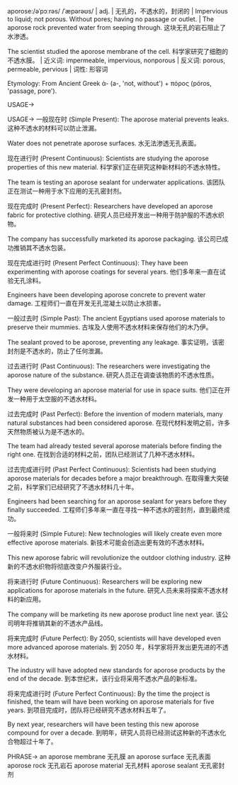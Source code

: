 aporose:/əˈpɔːrəs/ /ˈæpərəʊs/ | adj. | 无孔的，不透水的，封闭的 | Impervious to liquid; not porous.  Without pores; having no passage or outlet.  |  The aporose rock prevented water from seeping through.  这块无孔的岩石阻止了水渗透。

The scientist studied the aporose membrane of the cell. 科学家研究了细胞的不透水膜。 | 近义词: impermeable, impervious, nonporous | 反义词: porous, permeable, pervious | 词性: 形容词

Etymology:  From Ancient Greek ἀ- (a-, 'not, without') + πόρος (póros, 'passage, pore').

USAGE->

USAGE->
一般现在时 (Simple Present):
The aporose material prevents leaks.  这种不透水的材料可以防止泄漏。

Water does not penetrate aporose surfaces. 水无法渗透无孔表面。


现在进行时 (Present Continuous):
Scientists are studying the aporose properties of this new material. 科学家们正在研究这种新材料的不透水特性。

The team is testing an aporose sealant for underwater applications.  该团队正在测试一种用于水下应用的无孔密封剂。


现在完成时 (Present Perfect):
Researchers have developed an aporose fabric for protective clothing. 研究人员已经开发出一种用于防护服的不透水织物。

The company has successfully marketed its aporose packaging.  该公司已成功推销其不透水包装。


现在完成进行时 (Present Perfect Continuous):
They have been experimenting with aporose coatings for several years.  他们多年来一直在试验无孔涂料。

Engineers have been developing aporose concrete to prevent water damage. 工程师们一直在开发无孔混凝土以防止水损害。



一般过去时 (Simple Past):
The ancient Egyptians used aporose materials to preserve their mummies. 古埃及人使用不透水材料来保存他们的木乃伊。

The sealant proved to be aporose, preventing any leakage.  事实证明，该密封剂是不透水的，防止了任何泄漏。


过去进行时 (Past Continuous):
The researchers were investigating the aporose nature of the substance.  研究人员正在调查该物质的不透水性质。

They were developing an aporose material for use in space suits.  他们正在开发一种用于太空服的不透水材料。



过去完成时 (Past Perfect):
Before the invention of modern materials, many natural substances had been considered aporose.  在现代材料发明之前，许多天然物质被认为是不透水的。

The team had already tested several aporose materials before finding the right one.  在找到合适的材料之前，团队已经测试了几种不透水材料。


过去完成进行时 (Past Perfect Continuous):
Scientists had been studying aporose materials for decades before a major breakthrough.  在取得重大突破之前，科学家们已经研究了不透水材料几十年。

Engineers had been searching for an aporose sealant for years before they finally succeeded.  工程师们多年来一直在寻找一种不透水的密封剂，直到最终成功。



一般将来时 (Simple Future):
New technologies will likely create even more effective aporose materials.  新技术可能会创造出更有效的不透水材料。

This new aporose fabric will revolutionize the outdoor clothing industry. 这种新的不透水织物将彻底改变户外服装行业。



将来进行时 (Future Continuous):
Researchers will be exploring new applications for aporose materials in the future.  研究人员未来将探索不透水材料的新应用。

The company will be marketing its new aporose product line next year.  该公司明年将推销其新的不透水产品线。



将来完成时 (Future Perfect):
By 2050, scientists will have developed even more advanced aporose materials.  到 2050 年，科学家将开发出更先进的不透水材料。

The industry will have adopted new standards for aporose products by the end of the decade. 到本世纪末，该行业将采用不透水产品的新标准。



将来完成进行时 (Future Perfect Continuous):
By the time the project is finished, the team will have been working on aporose materials for five years.  到项目完成时，团队将已经研究不透水材料五年了。

By next year, researchers will have been testing this new aporose compound for over a decade. 到明年，研究人员将已经测试这种新的不透水化合物超过十年了。



PHRASE->
an aporose membrane  无孔膜
an aporose surface  无孔表面
aporose rock 无孔岩石
aporose material  无孔材料
aporose sealant 无孔密封剂
